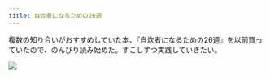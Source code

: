 ```yaml
---
title: 自炊者になるための26週
---
```


複数の知り合いがおすすめしていた本、『自炊者になるための26週』を以前買っていたので、のんびり読み始めた。すこしずつ実践していきたい。

![](https://photos.apkas.net/medium/202405/20240509-205949.webp)
